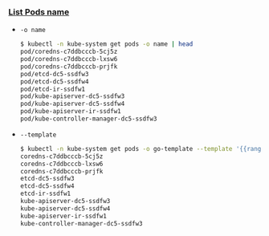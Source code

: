 ### [List Pods name](https://stackoverflow.com/a/51612372/2940319)

- `-o name`

    ```bash
    $ kubectl -n kube-system get pods -o name | head
    pod/coredns-c7ddbcccb-5cj5z
    pod/coredns-c7ddbcccb-lxsw6
    pod/coredns-c7ddbcccb-prjfk
    pod/etcd-dc5-ssdfw3
    pod/etcd-dc5-ssdfw4
    pod/etcd-ir-ssdfw1
    pod/kube-apiserver-dc5-ssdfw3
    pod/kube-apiserver-dc5-ssdfw4
    pod/kube-apiserver-ir-ssdfw1
    pod/kube-controller-manager-dc5-ssdfw3
    ```

- `--template`

    ```bash
    $ kubectl -n kube-system get pods -o go-template --template '{{range .items}}{{.metadata.name}}{{"\n"}}{{end}}' | head
    coredns-c7ddbcccb-5cj5z
    coredns-c7ddbcccb-lxsw6
    coredns-c7ddbcccb-prjfk
    etcd-dc5-ssdfw3
    etcd-dc5-ssdfw4
    etcd-ir-ssdfw1
    kube-apiserver-dc5-ssdfw3
    kube-apiserver-dc5-ssdfw4
    kube-apiserver-ir-ssdfw1
    kube-controller-manager-dc5-ssdfw3
    ```
